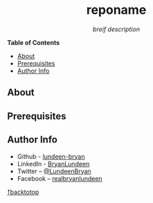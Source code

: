 <div align='center'>

# reponame

*breif description*

</div>

__Table of Contents__

<!-- TOC -->

- [About](#about)
- [Prerequisites](#prerequisites)
- [Author Info <a name="author-info"></a>](#author-info-a-nameauthor-infoa)

<!-- /TOC -->

## About

## Prerequisites

## Author Info <a name="author-info"></a>

- Github - [lundeen-bryan](https://github.com/lundeen-bryan)
- LinkedIn - [BryanLundeen](https://www.linkedin.com/in/bryanlundeen/)
- Twitter – [@LundeenBryan](https://twitter.com/LundeenBryan)
- Facebook – [realbryanlundeen](https://www.facebook.com/realbryanlundeen)


[⭡backtotop](#readme)

